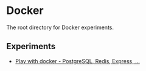 # Docker

The root directory for Docker experiments.

## Experiments

- [Play with docker - PostgreSQL, Redis, Express, ...](./experiments/play_with_docker/)
